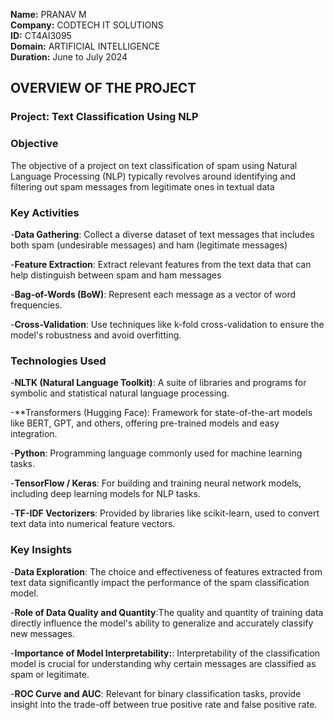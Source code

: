 **Name:** PRANAV M       
**Company:** CODTECH IT SOLUTIONS  
**ID:** CT4AI3095  
**Domain:** ARTIFICIAL INTELLIGENCE  
**Duration:** June to July 2024   


## OVERVIEW OF THE PROJECT

### Project: Text Classification Using NLP

### Objective
The objective of a project on text classification of spam using Natural Language Processing (NLP) typically revolves around identifying and filtering out spam messages from legitimate ones in textual data 

        
### Key Activities

   -**Data Gathering**: Collect a diverse dataset of text messages that includes both spam (undesirable messages) and ham (legitimate messages)
   
   -**Feature Extraction**: Extract relevant features from the text data that can help distinguish between spam and ham messages
   
   -**Bag-of-Words (BoW)**: Represent each message as a vector of word frequencies.

   -**Cross-Validation**: Use techniques like k-fold cross-validation to ensure the model's robustness and avoid overfitting.

### Technologies Used

-**NLTK (Natural Language Toolkit)**: A suite of libraries and programs for symbolic and statistical natural language processing.

-**Transformers (Hugging Face): Framework for state-of-the-art models like BERT, GPT, and others, offering pre-trained models and easy integration.

-**Python**: Programming language commonly used for machine learning tasks.

-**TensorFlow / Keras**: For building and training neural network models, including deep learning models for NLP tasks.

-**TF-IDF Vectorizers**: Provided by libraries like scikit-learn, used to convert text data into numerical feature vectors.

### Key Insights

-**Data Exploration**: The choice and effectiveness of features extracted from text data significantly impact the performance of the spam classification model.

-**Role of Data Quality and Quantity**:The quality and quantity of training data directly influence the model's ability to generalize and accurately classify new messages.

-**Importance of Model Interpretability:**: Interpretability of the classification model is crucial for understanding why certain messages are classified as spam or legitimate.

-**ROC Curve and AUC**: Relevant for binary classification tasks, provide insight into the trade-off between true positive rate and false positive rate.
  
